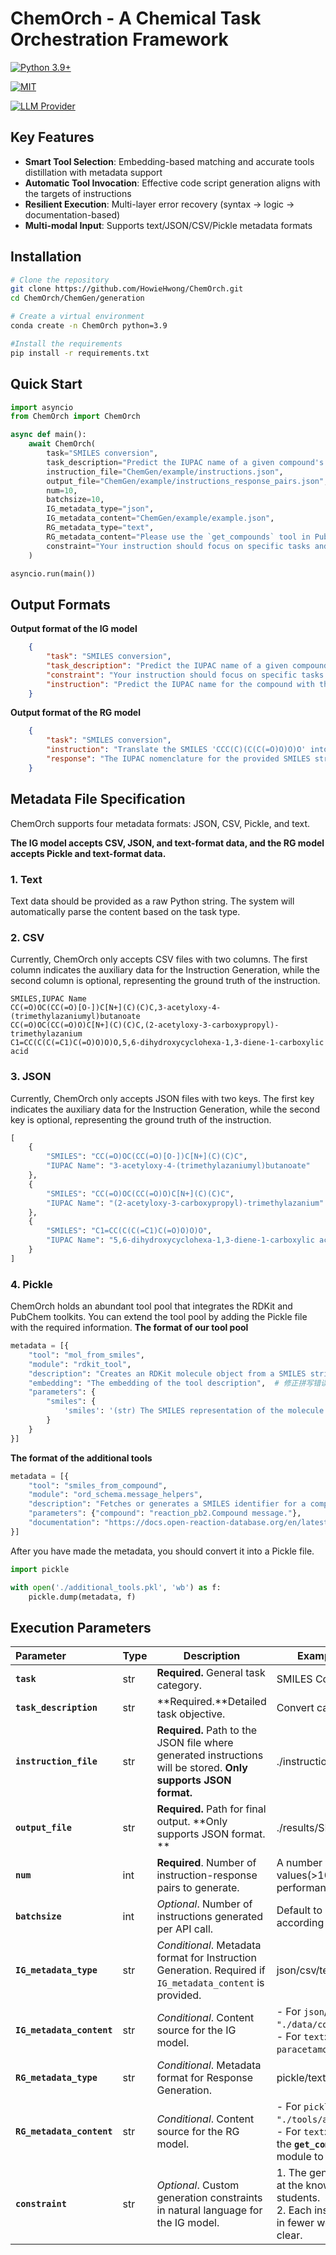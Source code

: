 # ChemOrch - A Chemical Task Orchestration Framework

[![Python 3.9+](https://img.shields.io/badge/Python-3.9+-blue.svg)](https://www.python.org/)

[![MIT](https://img.shields.io/badge/License-MIT-green.svg)](https://opensource.org/license/mit)

[![LLM Provider](https://img.shields.io/badge/LLM%20Provider-OpenAI-orange.svg)](https://openai.com/)

## Key Features

- **Smart Tool Selection**: Embedding-based matching and accurate tools distillation with metadata support
- **Automatic Tool Invocation**: Effective code script generation aligns with the targets of instructions
- **Resilient Execution**: Multi-layer error recovery (syntax → logic → documentation-based)
- **Multi-modal Input**: Supports text/JSON/CSV/Pickle metadata formats

## Installation

```bash
# Clone the repository
git clone https://github.com/HowieHwong/ChemOrch.git
cd ChemOrch/ChemGen/generation

# Create a virtual environment
conda create -n ChemOrch python=3.9

#Install the requirements
pip install -r requirements.txt
```

## Quick Start
```python
import asyncio
from ChemOrch import ChemOrch

async def main():
    await ChemOrch(
        task="SMILES conversion",
        task_description="Predict the IUPAC name of a given compound's SMILES string.",
        instruction_file="ChemGen/example/instructions.json",
        output_file="ChemGen/example/instructions_response_pairs.json",
        num=10,
        batchsize=10,
        IG_metadata_type="json",
        IG_metadata_content="ChemGen/example/example.json",
        RG_metadata_type="text",
        RG_metadata_content="Please use the `get_compounds` tool in PubChem module to solve the tasks",
        constraint="Your instruction should focus on specific tasks and give specific values based on the metadata content."
    )

asyncio.run(main())
```

## Output Formats

**Output format of the IG model**
```json
    {
        "task": "SMILES conversion",
        "task_description": "Predict the IUPAC name of a given compound's SMILES string.",
        "constraint": "Your instruction should focus on specific tasks and give specific values based on the metadata content.",
        "instruction": "Predict the IUPAC name for the compound with the SMILES string 'CC(=O)OC(CC(=O)[O-])C[N+](C)(C)C'."
    }
```
**Output format of the RG model**
```json
    {
        "task": "SMILES conversion",
        "instruction": "Translate the SMILES 'CCC(C)(C(C(=O)O)O)O' into its IUPAC nomenclature.",
        "response": "The IUPAC nomenclature for the provided SMILES string 'CCC(C)(C(C(=O)O)O)O' is: 2,3-dihydroxy-3-methylpentanoic acid.\n\nThis nomenclature breaks down as follows: the main chain consists of five carbon atoms (pentanoic acid), the third carbon atom has a methyl group attached (3-methyl), and there are hydroxyl groups on the second and third carbons (2,3-dihydroxy). The structure ends with a carboxylic acid functional group."
    }
```

## Metadata File Specification

ChemOrch supports four metadata formats: JSON, CSV, Pickle, and text.

**The IG model accepts CSV, JSON, and text-format data, and the RG model accepts Pickle and text-format data.**

### 1. Text

Text data should be provided as a raw Python string. The system will automatically parse the content based on the task type.

### 2. CSV

Currently, ChemOrch only accepts CSV files with two columns. The first column indicates the auxiliary data for the Instruction Generation, while the second column is optional, representing the ground truth of the instruction.
```csv
SMILES,IUPAC Name
CC(=O)OC(CC(=O)[O-])C[N+](C)(C)C,3-acetyloxy-4-(trimethylazaniumyl)butanoate
CC(=O)OC(CC(=O)O)C[N+](C)(C)C,(2-acetyloxy-3-carboxypropyl)-trimethylazanium
C1=CC(C(C(=C1)C(=O)O)O)O,5,6-dihydroxycyclohexa-1,3-diene-1-carboxylic acid
```

### 3. JSON

Currently, ChemOrch only accepts JSON files with two keys. The first key indicates the auxiliary data for the Instruction Generation, while the second key is optional, representing the ground truth of the instruction.

```python
[
    {
        "SMILES": "CC(=O)OC(CC(=O)[O-])C[N+](C)(C)C",
        "IUPAC Name": "3-acetyloxy-4-(trimethylazaniumyl)butanoate"
    },
    {
        "SMILES": "CC(=O)OC(CC(=O)O)C[N+](C)(C)C",
        "IUPAC Name": "(2-acetyloxy-3-carboxypropyl)-trimethylazanium"
    },
    {
        "SMILES": "C1=CC(C(C(=C1)C(=O)O)O)O",
        "IUPAC Name": "5,6-dihydroxycyclohexa-1,3-diene-1-carboxylic acid"
    }
]
```

### 4. Pickle

ChemOrch holds an abundant tool pool that integrates the RDKit and PubChem toolkits. You can extend the tool pool by adding the Pickle file with the required information.
**The format of our tool pool**
```python
metadata = [{
    "tool": "mol_from_smiles",
    "module": "rdkit_tool",
    "description": "Creates an RDKit molecule object from a SMILES string.",
    "embedding": "The embedding of the tool description",  # 修正拼写错误
    "parameters": {
        "smiles": {
            'smiles': '(str) The SMILES representation of the molecule.'
        }
    }
}]
```
**The format of the additional tools**
```python
metadata = [{
    "tool": "smiles_from_compound",
    "module": "ord_schema.message_helpers",
    "description": "Fetches or generates a SMILES identifier for a compound. If a SMILES identifier already exists, it is simply returned.",
    "parameters": {"compound": "reaction_pb2.Compound message."},
    "documentation": "https://docs.open-reaction-database.org/en/latest/ord_schema/ord_schema.html#module-ord_schema.message_helpers"
}]
```
After you have made the metadata, you should convert it into a Pickle file.

```python
import pickle

with open('./additional_tools.pkl', 'wb') as f:
    pickle.dump(metadata, f)
```

## Execution Parameters

| Parameter                 | Type | Description                                                  | Example Value&Detailed Requirements                          |
| :------------------------ | ---- | ------------------------------------------------------------ | ------------------------------------------------------------ |
| **`task`**                | str  | **Required.** General task category.                         | SMILES Conversion                                            |
| **`task_description`**    | str  | **Required.**Detailed task objective.                        | Convert canonical SMILES to IUPAC names                      |
| **`instruction_file`**    | str  | **Required.** Path to the JSON file where generated instructions will be stored. **Only supports JSON format.** | ./instructions/SMILES_to_IUPAC_instructions.json             |
| **`output_file`**         | str  | **Required.** Path for final output. **Only supports JSON format. ** | ./results/SMILES_to_IUPAC_data_pairs.json                    |
| **`num`**                 | int  | **Required**. Number of instruction-response pairs to generate. | A number range from 1 to 1000. For large values(>100), use **`batchsize`** to optimize performance. |
| **`batchsize`**           | int  | *Optional*. Number of instructions generated per API call.   | Default to 10. You can choose a suitable value according to your API key limitation. |
| **`IG_metadata_type`**    | str  | *Conditional*. Metadata format for Instruction Generation. Required if `IG_metadata_content` is provided. | json/csv/text                                                 |
| **`IG_metadata_content`** | str  | *Conditional*. Content source for the IG model.              | - For `json`/`csv`: File path (e.g., `"./data/compounds.csv"`)<br>- For `text`: Direct string input (e.g., `"aspirin, paracetamol"`) |
| **`RG_metadata_type`**    | str  | *Conditional*. Metadata format for Response Generation.      | pickle/text                                                   |
| **`RG_metadata_content`** | str  | *Conditional*. Content source for the RG model.              | \- For `pickle`: Path to serialized file (e.g., `"./tools/additional_tools.pkl"`)<br/>\- For `text`: Direct string input(e.g., Please use the **`get_compounds`** function in the PubChem module to solve these tasks.) |
| **`constraint`**          | str  | *Optional*. Custom generation constraints in natural language for the IG model. | 1. The generated instructions should be pitched at the knowledge level of senior high school students.<br>2. Each instruction has to convey the task details in fewer words while ensuring the instruction is clear. |














